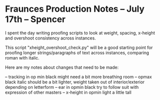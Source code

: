 # Fraunces Production Notes – July 17th – Spencer

I spent the day writing proofing scripts to look at weight, spacing, x-height and overshoot consistency across instances. 

This script "xheight_overshoot_check.py" will be a good starting point for proofing longer strings/paragraphs of text across instances, comparing roman with italic.

Here are my notes about changes that need to be made:

– tracking in op min black might need a bit more breathing room
– opmax black italic should be a bit lighter, weight taken out of interior/exterior depending on letterform
– ear in opmin black try to follow suit with expression of other masters
– x-height in opmin light a little tall


